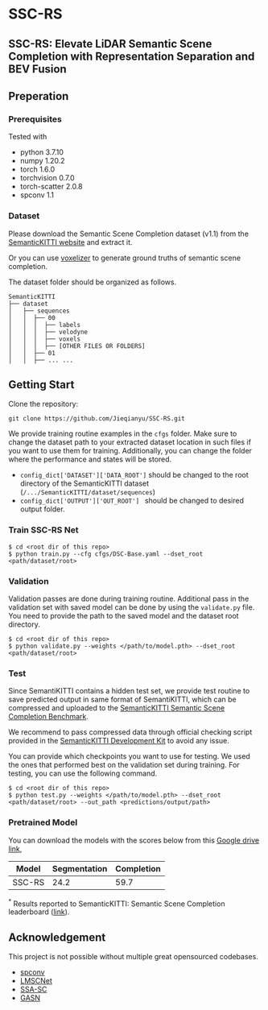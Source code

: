 # SSC-RS

## SSC-RS: Elevate LiDAR Semantic Scene Completion with Representation Separation and BEV Fusion

<!-- This repository is for SSC-RS introduced in the following paper. [[arxiv paper]]()

If you find our work useful, please cite

```

``` -->

## Preperation

### Prerequisites
Tested with
* python 3.7.10
* numpy 1.20.2
* torch 1.6.0
* torchvision 0.7.0
* torch-scatter 2.0.8
* spconv 1.1

### Dataset

Please download the Semantic Scene Completion dataset (v1.1) from the [SemanticKITTI website](http://www.semantic-kitti.org/dataset.html) and extract it.

Or you can use [voxelizer](https://github.com/jbehley/voxelizer) to generate ground truths of semantic scene completion.

The dataset folder should be organized as follows.
```angular2
SemanticKITTI
├── dataset
│   ├── sequences
│   │  ├── 00
│   │  │  ├── labels
│   │  │  ├── velodyne
│   │  │  ├── voxels
│   │  │  ├── [OTHER FILES OR FOLDERS]
│   │  ├── 01
│   │  ├── ... ...
```

## Getting Start
Clone the repository:
```
git clone https://github.com/Jieqianyu/SSC-RS.git
```

We provide training routine examples in the `cfgs` folder. Make sure to change the dataset path to your extracted dataset location in such files if you want to use them for training. Additionally, you can change the folder where the performance and states will be stored.
* `config_dict['DATASET']['DATA_ROOT']` should be changed to the root directory of the SemanticKITTI dataset (`/.../SemanticKITTI/dataset/sequences`)
* `config_dict['OUTPUT']['OUT_ROOT'] ` should be changed to desired output folder.

### Train SSC-RS Net

```
$ cd <root dir of this repo>
$ python train.py --cfg cfgs/DSC-Base.yaml --dset_root <path/dataset/root>
```
### Validation

Validation passes are done during training routine. Additional pass in the validation set with saved model can be done by using the `validate.py` file. You need to provide the path to the saved model and the dataset root directory.

```
$ cd <root dir of this repo>
$ python validate.py --weights </path/to/model.pth> --dset_root <path/dataset/root>
```
### Test

Since SemantiKITTI contains a hidden test set, we provide test routine to save predicted output in same format of SemantiKITTI, which can be compressed and uploaded to the [SemanticKITTI Semantic Scene Completion Benchmark](http://www.semantic-kitti.org/tasks.html#ssc).

We recommend to pass compressed data through official checking script provided in the [SemanticKITTI Development Kit](http://www.semantic-kitti.org/resources.html#devkit) to avoid any issue.

You can provide which checkpoints you want to use for testing. We used the ones that performed best on the validation set during training. For testing, you can use the following command.

```
$ cd <root dir of this repo>
$ python test.py --weights </path/to/model.pth> --dset_root <path/dataset/root> --out_path <predictions/output/path>
```
### Pretrained Model

You can download the models with the scores below from this [Google drive link](https://drive.google.com/file/d/1-b3O7QS6hBQIGFTO-7qSG7Zb9kbQuxdO/view?usp=sharing),

| Model  | Segmentation | Completion |
|--|--|--|
| SSC-RS | 24.2 | 59.7 |

<sup>*</sup> Results reported to SemanticKITTI: Semantic Scene Completion leaderboard ([link](https://codalab.lisn.upsaclay.fr/competitions/7170\#results)).

## Acknowledgement
This project is not possible without multiple great opensourced codebases.
* [spconv](https://github.com/traveller59/spconv)
* [LMSCNet](https://github.com/cv-rits/LMSCNet)
* [SSA-SC](https://github.com/jokester-zzz/SSA-SC)
* [GASN](https://github.com/ItIsFriday/PcdSeg)
